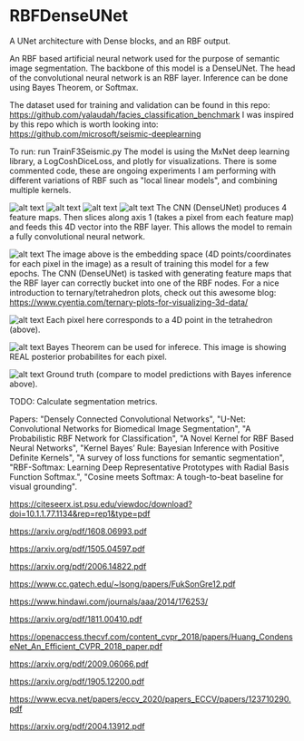 # RBFDenseUNet
A UNet architecture with Dense blocks, and an RBF output.

An RBF based artificial neural network used for the purpose of semantic image segmentation. The backbone of this model is a DenseUNet. The head of the convolutional neural network is an RBF layer. Inference can be done using Bayes Theorem, or Softmax. 

The dataset used for training and validation can be found in this repo: https://github.com/yalaudah/facies_classification_benchmark
I was inspired by this repo which is worth looking into: https://github.com/microsoft/seismic-deeplearning

To run: run TrainF3Seismic.py
The model is using the MxNet deep learning library, a LogCoshDiceLoss, and plotly for visualizations.
There is some commented code, these are ongoing experiments I am performing with different variations of RBF such as "local linear models", and combining multiple kernels.

![alt text](https://github.com/jgcastro89/GenerativeDenseUNet/blob/main/screenshots/SharedScreenshot0.jpg)
![alt text](https://github.com/jgcastro89/GenerativeDenseUNet/blob/main/screenshots/SharedScreenshot1.jpg)
![alt text](https://github.com/jgcastro89/GenerativeDenseUNet/blob/main/screenshots/SharedScreenshot2.jpg)
![alt text](https://github.com/jgcastro89/GenerativeDenseUNet/blob/main/screenshots/SharedScreenshot3.jpg)
The CNN (DenseUNet) produces 4 feature maps. Then slices along axis 1 (takes a pixel from each feature map) and feeds this 4D vector into the RBF layer. 
This allows the model to remain a fully convolutional neural network. 

![alt text](https://github.com/jgcastro89/GenerativeDenseUNet/blob/main/screenshots/SharedScreenshot4.jpg)
The image above is the embedding space (4D points/coordinates for each pixel in the image) as a result of training this model for a few epochs. The CNN (DenseUNet) is tasked with generating feature maps that the RBF layer can correctly bucket into one of the RBF nodes. For a nice introduction to ternary/tetrahedron plots, check out this awesome blog: https://www.cyentia.com/ternary-plots-for-visualizing-3d-data/

![alt text](https://github.com/jgcastro89/GenerativeDenseUNet/blob/main/screenshots/181996825_5461193370621018_8800196505991060229_n.jpg)
Each pixel here corresponds to a 4D point in the tetrahedron (above).

![alt text](https://github.com/jgcastro89/GenerativeDenseUNet/blob/main/screenshots/181936468_5461194637287558_3655243639396744276_n.jpg)
Bayes Theorem can be used for inferece. This image is showing REAL posterior probabilites for each pixel. 

![alt text](https://github.com/jgcastro89/GenerativeDenseUNet/blob/main/screenshots/183034536_5461193310621024_6251143271430111991_n.jpg)
Ground truth (compare to model predictions with Bayes inference above). 

TODO: Calculate segmentation metrics. 

Papers: "Densely Connected Convolutional Networks",
"U-Net: Convolutional Networks for Biomedical Image Segmentation", 
"A Probabilistic RBF Network for Classification", 
"A Novel Kernel for RBF Based Neural Networks",
"Kernel Bayes’ Rule: Bayesian Inference with Positive
Definite Kernels",
"A survey of loss functions for semantic segmentation",
"RBF-Softmax: Learning Deep Representative
Prototypes with Radial Basis Function Softmax.",
"Cosine meets Softmax: A tough-to-beat baseline
for visual grounding".

https://citeseerx.ist.psu.edu/viewdoc/download?doi=10.1.1.77.1134&rep=rep1&type=pdf

https://arxiv.org/pdf/1608.06993.pdf

https://arxiv.org/pdf/1505.04597.pdf

https://arxiv.org/pdf/2006.14822.pdf

https://www.cc.gatech.edu/~lsong/papers/FukSonGre12.pdf

https://www.hindawi.com/journals/aaa/2014/176253/

https://arxiv.org/pdf/1811.00410.pdf

https://openaccess.thecvf.com/content_cvpr_2018/papers/Huang_CondenseNet_An_Efficient_CVPR_2018_paper.pdf

https://arxiv.org/pdf/2009.06066.pdf

https://arxiv.org/pdf/1905.12200.pdf

https://www.ecva.net/papers/eccv_2020/papers_ECCV/papers/123710290.pdf

https://arxiv.org/pdf/2004.13912.pdf
